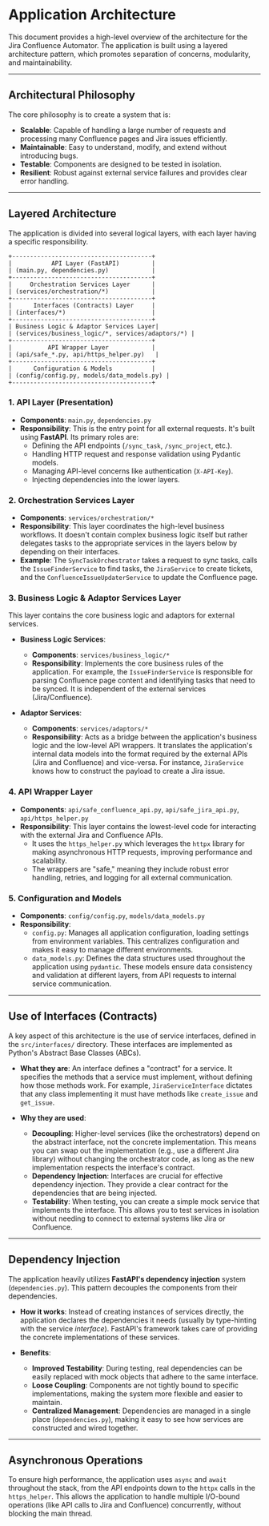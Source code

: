 # Application Architecture

This document provides a high-level overview of the architecture for the Jira Confluence Automator. The application is built using a layered architecture pattern, which promotes separation of concerns, modularity, and maintainability.

---

## Architectural Philosophy

The core philosophy is to create a system that is:

-   **Scalable**: Capable of handling a large number of requests and processing many Confluence pages and Jira issues efficiently.
-   **Maintainable**: Easy to understand, modify, and extend without introducing bugs.
-   **Testable**: Components are designed to be tested in isolation.
-   **Resilient**: Robust against external service failures and provides clear error handling.

---

## Layered Architecture

The application is divided into several logical layers, with each layer having a specific responsibility.

```
+---------------------------------------+
|           API Layer (FastAPI)         |
| (main.py, dependencies.py)            |
+---------------------------------------+
|     Orchestration Services Layer      |
| (services/orchestration/*)            |
+---------------------------------------+
|      Interfaces (Contracts) Layer     |
| (interfaces/*)                        |
+---------------------------------------+
| Business Logic & Adaptor Services Layer|
| (services/business_logic/*, services/adaptors/*) |
+---------------------------------------+
|          API Wrapper Layer            |
| (api/safe_*.py, api/https_helper.py)   |
+---------------------------------------+
|      Configuration & Models           |
| (config/config.py, models/data_models.py) |
+---------------------------------------+
```

### 1. API Layer (Presentation)

-   **Components**: `main.py`, `dependencies.py`
-   **Responsibility**: This is the entry point for all external requests. It's built using **FastAPI**. Its primary roles are:
    -   Defining the API endpoints (`/sync_task`, `/sync_project`, etc.).
    -   Handling HTTP request and response validation using Pydantic models.
    -   Managing API-level concerns like authentication (`X-API-Key`).
    -   Injecting dependencies into the lower layers.

### 2. Orchestration Services Layer

-   **Components**: `services/orchestration/*`
-   **Responsibility**: This layer coordinates the high-level business workflows. It doesn't contain complex business logic itself but rather delegates tasks to the appropriate services in the layers below by depending on their interfaces.
-   **Example**: The `SyncTaskOrchestrator` takes a request to sync tasks, calls the `IssueFinderService` to find tasks, the `JiraService` to create tickets, and the `ConfluenceIssueUpdaterService` to update the Confluence page.

### 3. Business Logic & Adaptor Services Layer

This layer contains the core business logic and adaptors for external services.

-   **Business Logic Services**:
    -   **Components**: `services/business_logic/*`
    -   **Responsibility**: Implements the core business rules of the application. For example, the `IssueFinderService` is responsible for parsing Confluence page content and identifying tasks that need to be synced. It is independent of the external services (Jira/Confluence).

-   **Adaptor Services**:
    -   **Components**: `services/adaptors/*`
    -   **Responsibility**: Acts as a bridge between the application's business logic and the low-level API wrappers. It translates the application's internal data models into the format required by the external APIs (Jira and Confluence) and vice-versa. For instance, `JiraService` knows how to construct the payload to create a Jira issue.

### 4. API Wrapper Layer

-   **Components**: `api/safe_confluence_api.py`, `api/safe_jira_api.py`, `api/https_helper.py`
-   **Responsibility**: This layer contains the lowest-level code for interacting with the external Jira and Confluence APIs.
    -   It uses the `https_helper.py` which leverages the `httpx` library for making asynchronous HTTP requests, improving performance and scalability.
    -   The wrappers are "safe," meaning they include robust error handling, retries, and logging for all external communication.

### 5. Configuration and Models

-   **Components**: `config/config.py`, `models/data_models.py`
-   **Responsibility**:
    -   `config.py`: Manages all application configuration, loading settings from environment variables. This centralizes configuration and makes it easy to manage different environments.
    -   `data_models.py`: Defines the data structures used throughout the application using `pydantic`. These models ensure data consistency and validation at different layers, from API requests to internal service communication.

---

## Use of Interfaces (Contracts)

A key aspect of this architecture is the use of service interfaces, defined in the `src/interfaces/` directory. These interfaces are implemented as Python's Abstract Base Classes (ABCs).

-   **What they are**: An interface defines a "contract" for a service. It specifies the methods that a service must implement, without defining how those methods work. For example, `JiraServiceInterface` dictates that any class implementing it must have methods like `create_issue` and `get_issue`.

-   **Why they are used**:
    -   **Decoupling**: Higher-level services (like the orchestrators) depend on the abstract interface, not the concrete implementation. This means you can swap out the implementation (e.g., use a different Jira library) without changing the orchestrator code, as long as the new implementation respects the interface's contract.
    -   **Dependency Injection**: Interfaces are crucial for effective dependency injection. They provide a clear contract for the dependencies that are being injected.
    -   **Testability**: When testing, you can create a simple mock service that implements the interface. This allows you to test services in isolation without needing to connect to external systems like Jira or Confluence.

---

## Dependency Injection

The application heavily utilizes **FastAPI's dependency injection** system (`dependencies.py`). This pattern decouples the components from their dependencies.

-   **How it works**: Instead of creating instances of services directly, the application declares the dependencies it needs (usually by type-hinting with the service *interface*). FastAPI's framework takes care of providing the concrete implementations of these services.

-   **Benefits**:
    -   **Improved Testability**: During testing, real dependencies can be easily replaced with mock objects that adhere to the same interface.
    -   **Loose Coupling**: Components are not tightly bound to specific implementations, making the system more flexible and easier to maintain.
    -   **Centralized Management**: Dependencies are managed in a single place (`dependencies.py`), making it easy to see how services are constructed and wired together.

---

## Asynchronous Operations

To ensure high performance, the application uses `async` and `await` throughout the stack, from the API endpoints down to the `httpx` calls in the `https_helper`. This allows the application to handle multiple I/O-bound operations (like API calls to Jira and Confluence) concurrently, without blocking the main thread.
